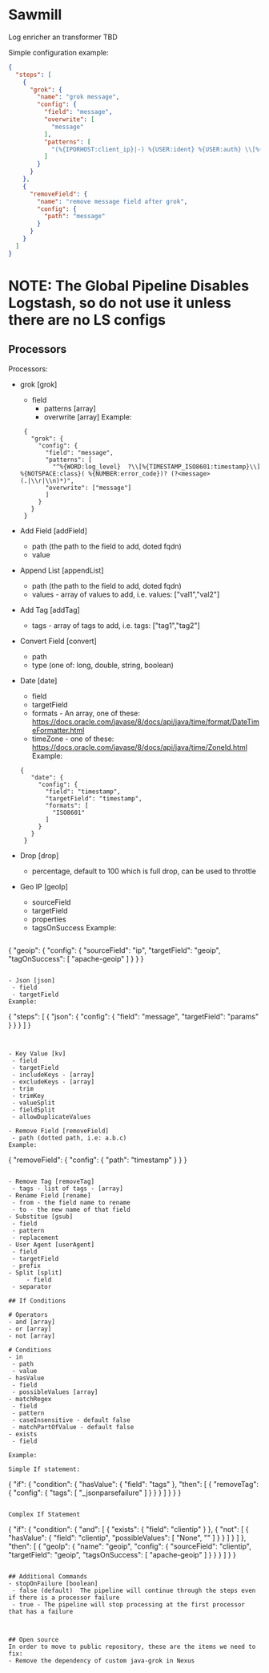 # Sawmill
Log enricher an transformer TBD

Simple configuration example:
```json
{
  "steps": [
    {
      "grok": {
        "name": "grok message",
        "config": {
          "field": "message",
          "overwrite": [
            "message"
          ],
          "patterns": [
            "(%{IPORHOST:client_ip}|-) %{USER:ident} %{USER:auth} \\[%{HTTPDATE:timestamp}\\] \\\"(?:%{WORD:verb} %{NOTSPACE:request}(?: HTTP/%{NUMBER:httpversion})?|%{DATA:rawrequest})\\\" %{NUMBER:response:int} (?:%{NUMBER:bytes:float}|-) B %{DATA:thread} %{NUMBER:response_time:float} ms %{DATA:servername} %{DATA:client_id:int}(\\;%{NOTSPACE})? %{DATA:device_id} %{DATA}"
          ]
        }
      }
    },
    {
      "removeField": {
        "name": "remove message field after grok",
        "config": {
          "path": "message"
        }
      }
    }
  ]
}
```
# NOTE: The Global Pipeline Disables Logstash, so do not use it unless there are no LS configs

## Processors


Processors:
- grok [grok]
	- field
        - patterns [array]
        - overwrite [array]
Example:

   ```
    {
      "grok": {
        "config": {
          "field": "message",
          "patterns": [
            "^%{WORD:log_level}  ?\\[%{TIMESTAMP_ISO8601:timestamp}\\] %{NOTSPACE:class}( %{NUMBER:error_code})? (?<message>(.|\\r|\\n)*)",
          "overwrite": ["message"]
          ]
        }
      }
    }
   ```
       
- Add Field [addField]
	- path (the path to the field to add, doted fqdn) 
	- value 
- Append List [appendList]
	- path (the path to the field to add, doted fqdn) 
	- values - array of values to add, i.e. values: ["val1","val2"]
- Add Tag [addTag]
	- tags - array of tags to add, i.e. tags: ["tag1","tag2"]
- Convert Field [convert]
	- path
	- type (one of: long, double, string, boolean)
- Date [date]
	- field 
	- targetField
	- formats - An array,  one of these: https://docs.oracle.com/javase/8/docs/api/java/time/format/DateTimeFormatter.html
	- timeZone - one of these: https://docs.oracle.com/javase/8/docs/api/java/time/ZoneId.html
   Example:
   
   ```
   {
      "date": {
        "config": {
          "field": "timestamp",
          "targetField": "timestamp",
          "formats": [
            "ISO8601"
          ]
        }
      }
    }
   ```
	
- Drop [drop]
	- percentage, default to 100 which is full drop, can be used to throttle
- Geo IP [geoIp]
	- sourceField
	- targetField
	- properties
	- tagsOnSuccess
   Example:
   
   ```
{
  "geoip": {
    "config": {
      "sourceField": "ip",
      "targetField": "geoip",
      "tagOnSuccess": [
        "apache-geoip"
      ]
    }
  }
}
   ```
   
- Json [json]
	- field
	- targetField
Example:

   ```
{
  "steps": [
    {
      "json": {
        "config": {
          "field": "message",
          "targetField": "params"
        }
      }
    }
  ]
}
   ```
	
	
- Key Value [kv]
	- field
	- targetField
	- includeKeys - [array]
	- excludeKeys - [array]
	- trim
	- trimKey
	- valueSplit
	- fieldSplit
	- allowDuplicateValues
	
- Remove Field [removeField]
	- path (dotted path, i.e: a.b.c)
   Example:
   
   ```
   {
      "removeField": {
        "config": {
          "path": "timestamp"
        }
      }
    }
   ```
   
- Remove Tag [removeTag]
	- tags - list of tags - [array]
- Rename Field [rename]
	- from - the field name to rename
	- to - the new name of that field
- Substitue [gsub]
	- field
	- pattern
	- replacement
- User Agent [userAgent]
	- field
	- targetField
	- prefix
- Split [split]
        - field
	- separator
  
## If Conditions

# Operators
- and [array]
- or [array]
- not [array]

# Conditions
- in
	- path
	- value
- hasValue
	- field
	- possibleValues [array]
- matchRegex
	- field
	- pattern
	- caseInsensitive - default false
	- matchPartOfValue - default false
- exists
	- field
	
   Example:
   
 Simple If statement:
 
   ```
{
  "if": {
    "condition": {
      "hasValue": {
        "field": "tags"
      },
      "then": [
        {
          "removeTag": {
            "config": {
              "tags": [
                "_jsonparsefailure"
              ]
            }
          }
        }
      ]
    }
  }
}
   ```

Complex If Statement
   
   ```
{
      "if": {
        "condition": {
          "and": [
            {
              "exists": {
                "field": "clientip"
              }
            },
            {
              "not": [
                {
                  "hasValue": {
                    "field": "clientip",
                    "possibleValues": [
                      "None",
                      ""
                    ]
                  }
                }
              ]
            }
          ]
        },
        "then": [
          {
            "geoIp": {
              "name": "geoip",
              "config": {
                "sourceField": "clientip",
                "targetField": "geoip",
                "tagsOnSuccess": [
                  "apache-geoip"
                ]
              }
            }
          }
        ]
      }
    }
   ```
	
## Additional Commands
- stopOnFailure [boolean]
    - false (default)  The pipeline will continue through the steps even if there is a processor failure
    - true - The pipeline will stop processing at the first processor that has a failure
    
	

## Open source
In order to move to public repository, these are the items we need to fix:
- Remove the dependency of custom java-grok in Nexus
